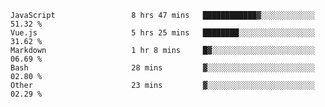 
<!--
**xy406043/xy406043** is a ✨ _special_ ✨ repository because its `README.md` (this file) appears on your GitHub profile.

Here are some ideas to get you started:

- 🔭 I’m currently working on ...
- 🌱 I’m currently learning ...
- 👯 I’m looking to collaborate on ...
- 🤔 I’m looking for help with ...
- 💬 Ask me about ...
- 📫 How to reach me: ...
- 😄 Pronouns: ...
- ⚡ Fun fact: ...
-->

<!--START_SECTION:waka-->

```text
JavaScript                 8 hrs 47 mins   ████████████▓░░░░░░░░░░░░   51.32 %
Vue.js                     5 hrs 25 mins   ████████░░░░░░░░░░░░░░░░░   31.62 %
Markdown                   1 hr 8 mins     █▓░░░░░░░░░░░░░░░░░░░░░░░   06.69 %
Bash                       28 mins         ▓░░░░░░░░░░░░░░░░░░░░░░░░   02.80 %
Other                      23 mins         ▓░░░░░░░░░░░░░░░░░░░░░░░░   02.29 %
```

<!--END_SECTION:waka-->
